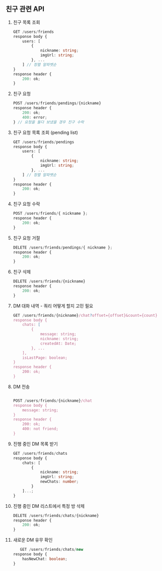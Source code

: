 ## 친구 관련 API

1.  친구 목록 조회

    ```ts
    GET /users/friends
    response body {
    	users: [
    		{
    			nickname: string;
    			imgUrl: string;
    		}, ...
    	] // 정렬 알파벳순
    }
    response header {
    	200: ok;
    }
    ```

2.  친구 요청

    ```ts
    POST /users/friends/pendings/{nickname}
    response header {
    	200: ok;
    	400: error;
    } // 요청을 둘다 보냈을 경우 친구 수락
    ```

3.  친구 요청 목록 조회 (pending list)

    ```ts
    GET /users/friends/pendings
    response body {
    	users: [
    		{
    			nickname: string;
    			imgUrl: string;
    		}, ...
    	] // 정렬 알파벳순
    }
    response header {
    	200: ok;
    }
    ```

4.  친구 요청 수락

    ```ts
    POST /users/friends/{ nickname };
    response header {
    	200: ok;
    }
    ```

5.  친구 요청 거절

    ```ts
    DELETE /users/friends/pendings/{ nickname };
    response header {
    	200: ok;
    }
    ```

6.  친구 삭제

    ```ts
    DELETE /users/friends/{nickname}
    response header {
    	200: ok;
    }
    ```

7.  DM 대화 내역 - 쿼리 어떻게 할지 고민 필요

    ```ts
    GET /users/friends/{nickname}/chat?offset={offset}&count={count}
    response body {
        chats: [
            {
                message: string;
                nickname: string;
                createdAt: Date;
            }, ...
        ],
        isLastPage: boolean;
    }
    response header {
        200: ok;
    }
    ```

8.  DM 전송

    ```ts

    POST /users/friends/{nickname}/chat
    response body {
    	message: string;
    }
    response header {
    	200: ok;
    	400: not friend;
    }
    ```

9.  진행 중인 DM 목록 받기

    ```ts
    GET /users/friends/chats
    response body {
    	chats: [
    		{
    			nickname: string;
    			imgUrl: string;
    			newChats: number;
    		}
    	]...;
    }
    ```

10. 진행 중인 DM 리스트에서 특정 방 삭제

    ```ts
    DELETE /users/friends/chats/{nickname}
    response header {
    	200: ok;
    }
    ```

11. 새로운 DM 유무 확인

    ```ts
       GET /users/friends/chats/new
    response body {
        hasNewChat: boolean;
    }
    ```
